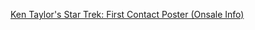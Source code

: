 ---
layout: post
wordpress_id: 763
wordpress_url: http://noesbueno.com/archives/763
date: '2010-09-01 22:59:57 -0500'
date_gmt: '2010-09-02 03:59:57 -0500'
body: |
  <p><a href="http://feedproxy.google.com/~r/OhmygawdPosters/~3/AnED-llYjjk/">Ken Taylor's Star Trek: First Contact Poster  (Onsale Info)</a></p>
---